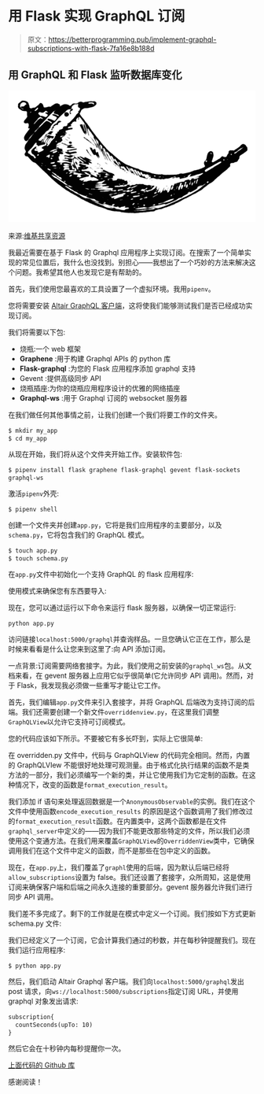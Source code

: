 # 用 Flask 实现 GraphQL 订阅

> 原文：<https://betterprogramming.pub/implement-graphql-subscriptions-with-flask-7fa16e8b188d>

## 用 GraphQL 和 Flask 监听数据库变化

![](img/0d350944c1ce2fece7099e26b3fd16cd.png)

来源:[维基共享资源](https://commons.wikimedia.org/wiki/File:Horn_flask_(PSF).png)

我最近需要在基于 Flask 的 Graphql 应用程序上实现订阅。在搜索了一个简单实现的常见位置后，我什么也没找到。别担心——我想出了一个巧妙的方法来解决这个问题。我希望其他人也发现它是有帮助的。

首先，我们使用您最喜欢的工具设置了一个虚拟环境。我用`pipenv`。

您将需要安装 [Altair GraphQL 客户端](https://altair.sirmuel.design/)，这将使我们能够测试我们是否已经成功实现订阅。

我们将需要以下包:

*   烧瓶:一个 web 框架
*   **Graphene** :用于构建 Graphql APIs 的 python 库
*   **Flask-graphql** :为您的 Flask 应用程序添加 graphql 支持
*   Gevent :提供高级同步 API
*   烧瓶插座:为你的烧瓶应用程序设计的优雅的网络插座
*   **Graphql-ws** :用于 Graphql 订阅的 websocket 服务器

在我们做任何其他事情之前，让我们创建一个我们将要工作的文件夹。

```
$ mkdir my_app
$ cd my_app
```

从现在开始，我们将从这个文件夹开始工作。安装软件包:

```
$ pipenv install flask graphene flask-graphql gevent flask-sockets graphql-ws
```

激活`pipenv`外壳:

```
$ pipenv shell
```

创建一个文件夹并创建`app.py`，它将是我们应用程序的主要部分，以及`schema.py`，它将包含我们的 GraphQL 模式。

```
$ touch app.py
$ touch schema.py
```

在`app.py`文件中初始化一个支持 GraphQL 的 flask 应用程序:

使用模式来确保您有东西要导入:

现在，您可以通过运行以下命令来运行 flask 服务器，以确保一切正常运行:

```
python app.py
```

访问链接`localhost:5000/graphql`并查询样品。一旦您确认它正在工作，那么是时候来看看是什么让您来到这里了:向 API 添加订阅。

一点背景:订阅需要网络套接字。为此，我们使用之前安装的`graphql_ws`包。从文档来看，在 gevent 服务器上应用它似乎很简单(它允许同步 API 调用)。然而，对于 Flask，我发现我必须做一些重写才能让它工作。

首先，我们编辑`app.py`文件来引入套接字，并将 GraphQL 后端改为支持订阅的后端。我们还需要创建一个新文件`overriddenview.py`，在这里我们调整`GraphQLView`以允许它支持可订阅模式。

您的代码应该如下所示。不要被它有多长吓到，实际上它很简单:

在 overridden.py 文件中，代码与 GraphQLView 的代码完全相同。然而，内置的 GraphQLVIew 不能很好地处理可观测量。由于格式化执行结果的函数不是类方法的一部分，我们必须编写一个新的类，并让它使用我们为它定制的函数。在这种情况下，改变的函数是`format_execution_result`。

我们添加 if 语句来处理返回数据是一个`AnonymousObservable`的实例。我们在这个文件中使用函数`encode_execution_results` 的原因是这个函数调用了我们修改过的`format_execution_result`函数。在内置类中，这两个函数都是在文件`graphql_server`中定义的——因为我们不能更改那些特定的文件，所以我们必须使用这个变通方法。在我们用来覆盖`GraphQLView`的`OverriddenView`类中，它确保调用我们在这个文件中定义的函数，而不是那些在包中定义的函数。

现在，在`app.py`上，我们覆盖了`graphl`使用的后端，因为默认后端已经将`allow_subscriptions`设置为 false。我们还设置了套接字，众所周知，这是使用订阅来确保客户端和后端之间永久连接的重要部分。gevent 服务器允许我们进行同步 API 调用。

我们差不多完成了。剩下的工作就是在模式中定义一个订阅。我们按如下方式更新 schema.py 文件:

我们已经定义了一个订阅，它会计算我们通过的秒数，并在每秒钟提醒我们。现在我们运行应用程序:

```
$ python app.py
```

然后，我们启动 Altair Graphql 客户端。我们向`localhost:5000/graphql`发出 post 请求，向`ws://localhost:5000/subscriptions`指定订阅 URL，并使用 graphql 对象发出请求:

```
subscription{
  countSeconds(upTo: 10)
}
```

然后它会在十秒钟内每秒提醒你一次。

[上面代码的 Github 库](https://github.com/caveinn/flask_graphql_subscription)

感谢阅读！